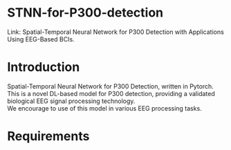 # STNN-for-P300-detection
Link: Spatial-Temporal Neural Network for P300 Detection with Applications Using EEG-Based BCIs.
# Introduction
Spatial-Temporal Neural Network for P300 Detection, written in Pytorch.  
This is a novel DL-based model for P300 detection, providing a validated biological EEG signal processing technology.  
We encourage to use of this model in various EEG processing tasks.
# Requirements

